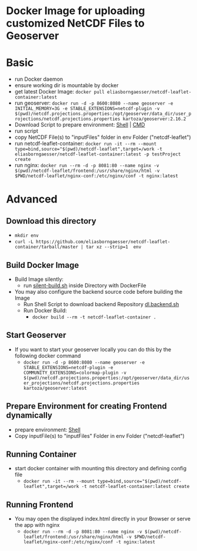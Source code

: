 # Docker Image for uploading customized NetCDF Files to Geoserver

# Basic
- run Docker daemon
- ensure working dir is mountable by docker
- get latest Docker Image: `docker pull eliasborngaesser/netcdf-leaflet-container:latest`
- run geoserver: `docker run -d -p 8600:8080 --name geoserver -e INITIAL_MEMORY=3G -e STABLE_EXTENSIONS=netcdf-plugin -v $(pwd)/netcdf.projections.properties:/opt/geoserver/data_dir/user_projections/netcdf.projections.properties kartoza/geoserver:2.16.2`
- Download Script to prepare environment: [Shell](https://raw.githubusercontent.com/eliasborngaesser/netcdf-leaflet-container/master/prepare-env.sh) | [CMD](https://raw.githubusercontent.com/eliasborngaesser/netcdf-leaflet-container/master/prepare-env.bat)
- run script
- copy NetCDF File(s) to "inputFiles" folder  in env Folder ("netcdf-leaflet")
- run netcdf-leaflet-container: `docker run -it --rm --mount type=bind,source="$(pwd)/netcdf-leaflet",target=/work -t eliasborngaesser/netcdf-leaflet-container:latest -p testProject create`
- run nginx: `docker run --rm -d -p 8081:80 --name nginx -v $(pwd)/netcdf-leaflet/frontend:/usr/share/nginx/html -v $PWD/netcdf-leaflet/nginx-conf:/etc/nginx/conf -t nginx:latest`

# Advanced

## Download this directory
- `mkdir env`
- `curl -L https://github.com/eliasborngaesser/netcdf-leaflet-container/tarball/master | tar xz --strip=1  env`
## Build Docker Image
- Build Image silently:
    - run [silent-build.sh](./utils/silent-build.sh) inside Directory with DockerFile
- You may also configure the backend source code before building the Image
    - Run Shell Script to download backend Repository [dl.backend.sh](./utils/dl-backend.sh)
    - Run Docker Build:
        - `docker build --rm -t netcdf-leaflet-container .`

## Start Geoserver
- If you want to start your geoserver locally you can do this by the following docker command
    - `docker run -d -p 8600:8080 --name geoserver -e STABLE_EXTENSIONS=netcdf-plugin -e COMMUNITY_EXTENSIONS=colormap-plugin -v $(pwd)/netcdf.projections.properties:/opt/geoserver/data_dir/user_projections/netcdf.projections.properties kartoza/geoserver:latest`

## Prepare Environment for creating Frontend dynamically
- prepare environment: [Shell](https://raw.githubusercontent.com/eliasborngaesser/netcdf-leaflet-container/master/prepare-env.sh) 
- Copy inputFile(s) to "inputFiles" Folder in env Folder ("netcdf-leaflet")

## Running Container
- start docker container with mounting this directory and defining config file
    - `docker run -it --rm --mount type=bind,source="$(pwd)/netcdf-leaflet",target=/work -t netcdf-leaflet-container:latest create`

## Running Frontend
- You may open the displayed index.html directly in your Browser or serve the app with nginx
    - `docker run --rm -d -p 8081:80 --name nginx -v $(pwd)/netcdf-leaflet/frontend:/usr/share/nginx/html -v $PWD/netcdf-leaflet/nginx-conf:/etc/nginx/conf -t nginx:latest`
